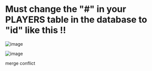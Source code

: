 # Must change the "#" in your PLAYERS table in the database to "id" like this !!

![image](https://user-images.githubusercontent.com/57848836/124848636-e06d9880-df62-11eb-88aa-c0e211b039e3.png)

![image](https://user-images.githubusercontent.com/57848836/133552468-22a54f28-98ca-4eaf-b3a8-79f13d8b3d35.png)





merge conflict
